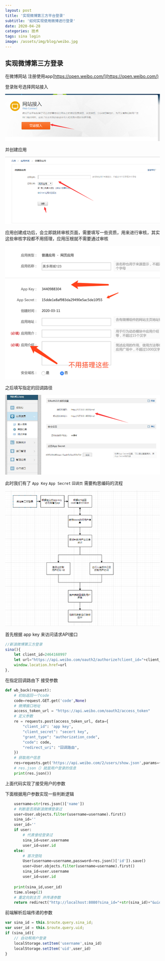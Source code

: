 ```yaml
---
layout: post
title: '实现微博第三方平台登录'
subtitle: '如何实现使用微博进行登录'
date: 2020-04-28
categories: 技术
tags: sina login
image: /assets/img/blog/weibo.jpg
---
```


## 实现微博第三方登录

在微博网站 注册使用app[https://open.weibo.com/](https://open.weibo.com/)

登录账号选择网站接入

![网站接入](/assets/img/day8/网站接入.png)

并创建应用

![创建应用](/assets/img/day8/创建应用.png)

  应用创建成功后，会立即跳转审核页面，需要填写一些资质，用来进行审核，其实这些审核字段都不用搭理，应用压根就不需要通过审核

![20200311091634_25884](/assets/img/day8/20200311091634_25884.png)

之后填写指定的回调路径

![回调信息](/assets/img/day8/回调信息.png)

此时我们有了 `App Key` `App Secret` `回调页` 需要构思编码的流程

![思路](/assets/img/day8/思路.png)

首先根据 app key 来访问请求API接口 

```js
//新浪微博第三方登录
sina(){
    let client_id=2464168997
    let url="https://api.weibo.com/oauth2/authorize?client_id="+client_id+"&redirect_uri=回调路由"
    window.location.href=url
},
```

在指定回调路由下 接受参数

```python
def wb_back(request):
    # 初始返回一个code
    code=request.GET.get('code',None)
    # 微博接口地址
    access_token_url = "https://api.weibo.com/oauth2/access_token"
    # 定义参数
    re = requests.post(access_token_url, data={
        "client_id": 'app key',
        "client_secret": "secert key",
        "grant_type": "authorization_code",
        "code": code,
        "redirect_uri": "回调路由",
    })
    # 获取用户信息
    res=requests.get('https://api.weibo.com/2/users/show.json',params={"access_token":re.json()["access_token"],"uid":re.json()["uid"]})
    # res.json（）就是用户登录的信息
    print(res.json())
```

上面代码实现了接受用户的参数

下面根据用户参数实现一些判断逻辑

```python
    username=str(res.json()['name'])
    # 判断是否用新浪微博登录过
    user=User.objects.filter(username=username).first()
    sina_id=''
    user_id=''
    if user:
        # 代表曾经登录过
        sina_id=user.username
        user_id=user.id
    else:
        # 首次登陆
        User(username=username,password=res.json()['id']).save()
        user=User.objects.filter(username=username).first()
        sina_id=user.username
        user_id=user.id

    print(sina_id,user_id)
    time.sleep(2)
    # 重定向到主页 并传递参数
    return redirect("http://localhost:8080?sina_id="+str(sina_id)+"&uid="+str(user_id))
```

前端解析后端传递的参数

```js
var sina_id = this.$route.query.sina_id;
var user_id = this.$route.query.uid;
if (sina_id){
    // 自动帮用户登录
    localStorage.setItem('username',sina_id)
    localStorage.setItem('uid',user_id)
}
```